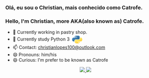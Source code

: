 ### Olá, eu sou o Christian, mais conhecido como Catrofe.
### Hello, I'm Christian, more AKA(also known as) Catrofe.


- 🔭 Currently working in pastry shop.
- 🌱 Currently study Python 3  <img align="center" alt="Rafa-Python" height="30" width="40" src="https://raw.githubusercontent.com/devicons/devicon/master/icons/python/python-original.svg">
- 📫 Contact: christianlopes100@outlook.com
- 😄 Pronouns: him/his
- 😄 Curious: I'm prefer to be known as Catrofe

<div align="center">
  <a href="https://github.com/rafaballerini">
  <img height="180em" src="https://github-readme-stats.vercel.app/api?username=Catrofe&show_icons=true&theme=dracula&include_all_commits=true&count_private=true"/>
  <img height="180em" src="https://github-readme-stats.vercel.app/api/top-langs/?username=Catrofe&layout=compact&langs_count=7&theme=dracula"/>
</div>
  
